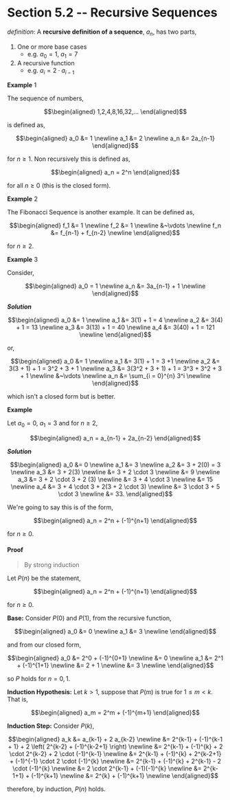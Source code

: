 # Section 5.2 -- Recursive Sequences

_definition_: A __recursive definition of a sequence__, $a_n$, has two parts,

1. One or more base cases
    * e.g. $a_0=1$, $a_1=7$
2. A recursive function
    * e.g. $a_i = 2 \cdot a_{i-1}$

**Example** 1

The sequence of numbers,

$$\begin{aligned}
    1,2,4,8,16,32,...
\end{aligned}$$

is defined as,

$$\begin{aligned}
    a_0 &= 1 \newline
    a_1 &= 2 \newline
    a_n &= 2a_{n-1}
\end{aligned}$$

for $n \ge 1$. Non recursively this is defined as,

$$\begin{aligned}
    a_n = 2^n
\end{aligned}$$

for all $n \ge 0$ (this is the closed form).

**Example** 2

The Fibonacci Sequence is another example. It can be defined as,

$$\begin{aligned}
    f_1 &= 1 \newline
    f_2 &= 1 \newline
    &~\vdots \newline
    f_n &= f_{n-1} + f_{n-2} \newline
\end{aligned}$$

for $n \ge 2$.

**Example** 3

Consider,

$$\begin{aligned}
    a_0 = 1 \newline
    a_n &= 3a_{n-1} + 1 \newline
\end{aligned}$$

**_Solution_**

$$\begin{aligned}
    a_0 &= 1 \newline
    a_1 &= 3(1) + 1 = 4 \newline
    a_2 &= 3(4) + 1 = 13 \newline
    a_3 &= 3(13) + 1 = 40 \newline
    a_4 &= 3(40) + 1 = 121 \newline
\end{aligned}$$

or,

$$\begin{aligned}
    a_0 &= 1 \newline
    a_1 &= 3(1) + 1 = 3 +1 \newline
    a_2 &= 3(3 + 1) + 1 = 3^2 + 3 + 1 \newline
    a_3 &= 3(3^2 + 3 + 1) + 1 = 3^3 + 3^2 + 3 + 1 \newline
    &~\vdots \newline
    a_n &= \sum_{i = 0}^{n} 3^i \newline
\end{aligned}$$

which isn't a closed form but is better.

**Example**

Let $a_0 = 0$, $a_1 = 3$ and for $n \ge 2$,

$$\begin{aligned}
    a_n = a_{n-1} + 2a_{n-2}
\end{aligned}$$

**_Solution_**

$$\begin{aligned}
    a_0 &= 0 \newline
    a_1 &= 3 \newline
    a_2 &= 3 + 2(0) = 3 \newline
    a_3 &= 3 + 2(3) \newline
    &= 3 + 2 \cdot 3 \newline
    &= 9 \newline
    a_3 &= 3 + 2 \cdot 3 + 2 (3) \newline
    &= 3 + 4 \cdot 3 \newline
    &= 15 \newline
    a_4 &= 3 + 4 \cdot 3 + 2(3 + 2 \cdot 3) \newline
    &= 3 \cdot 3 + 5 \cdot 3 \newline
    &= 33.
\end{aligned}$$

We're going to say this is of the form,

$$\begin{aligned}
    a_n = 2^n + (-1)^{n+1}
\end{aligned}$$

for $n \ge 0$.

#### Proof

> By strong induction

Let $P(n)$ be the statement,

$$\begin{aligned}
    a_n = 2^n + (-1)^{n+1}
\end{aligned}$$

for $n \ge 0$.

__Base:__ Consider $P(0)$ and $P(1)$, from the recursive function,

$$\begin{aligned}
    a_0 &= 0 \newline
    a_1 &= 3 \newline
\end{aligned}$$

and from our closed form,

$$\begin{aligned}
    a_0 &= 2^0 + (-1)^{0+1} \newline
    &= 0 \newline
    a_1 &= 2^1 + (-1)^{1+1} \newline
    &= 2 + 1 \newline
    &= 3 \newline
\end{aligned}$$

so $P$ holds for $n = 0,1$.

__Induction Hypothesis:__ Let $k \gt 1$, suppose that $P(m)$ is true for $1 \le m \lt k$. That is,

$$\begin{aligned}
    a_m = 2^m + (-1)^{m+1}
\end{aligned}$$

__Induction Step:__ Consider $P(k)$,

$$\begin{aligned}
    a_k &= a_{k-1} + 2 a_{k-2} \newline
    &= 2^{k-1} + (-1)^{k-1 + 1} + 2 \left( 2^{k-2} + (-1)^{k-2+1} \right) \newline
    &= 2^{k-1} + (-1)^{k} + 2 \cdot 2^{k-2} + 2 \cdot (-1)^{k-1} \newline
    &= 2^{k-1} + (-1)^{k} + 2^{k-2+1} + (-1)^{-1} \cdot 2 \cdot (-1)^{k} \newline
    &= 2^{k-1} + (-1)^{k} + 2^{k-1} - 2 \cdot (-1)^{k} \newline
    &= 2 \cdot 2^{k-1} + (-1)(-1)^{k} \newline
    &= 2^{k-1+1} + (-1)^{k+1} \newline
    &= 2^{k} + (-1)^{k+1} \newline
\end{aligned}$$

therefore, by induction, $P(n)$ holds.

